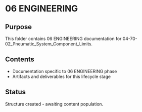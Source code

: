 # 06 ENGINEERING

## Purpose
This folder contains 06 ENGINEERING documentation for 04-70-02_Pneumatic_System_Component_Limits.

## Contents
- Documentation specific to 06 ENGINEERING phase
- Artifacts and deliverables for this lifecycle stage

## Status
Structure created - awaiting content population.
